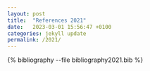 ```yaml
---
layout: post
title:  "References 2021"
date:   2023-03-01 15:56:47 +0100
categories: jekyll update
permalink: /2021/
---
```




{% bibliography --file bibliography2021.bib %} 

